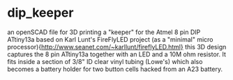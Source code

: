dip_keeper
==========

an openSCAD file for 3D printing a "keeper" for the Atmel 8 pin DIP ATtiny13a
based on Karl Lunt's FireFlyLED project (as a "minimal" micro processor){http://www.seanet.com/~karllunt/fireflyLED.html}
this 3D design captures the 8 pin ATtiny13a together with an LED and a 10M ohm resistor. 
It fits inside a section of 3/8" ID clear vinyl tubing (Lowe's) which also
becomes a battery holder for two button cells hacked from an A23 battery.

